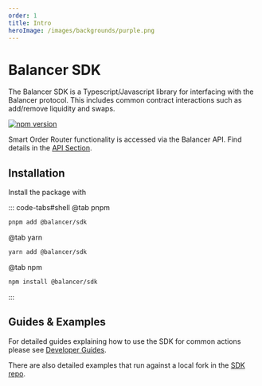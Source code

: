 ```yaml
---
order: 1
title: Intro
heroImage: /images/backgrounds/purple.png
---
```


# Balancer SDK

The Balancer SDK is a Typescript/Javascript library for interfacing with the Balancer protocol. This includes common contract interactions such as add/remove liquidity and swaps.

[![npm version](https://img.shields.io/npm/v/@balancer/sdk/latest.svg)](https://www.npmjs.com/package/@balancer/sdk/v/latest)

Smart Order Router functionality is accessed via the Balancer API. Find details in the [API Section](../../concepts/overview/data-and-analytics/balancer-api.md).


## Installation

Install the package with

::: code-tabs#shell
@tab pnpm

```bash
pnpm add @balancer/sdk
```

@tab yarn

```bash
yarn add @balancer/sdk
```

@tab npm
```bash
npm install @balancer/sdk
```
:::

## Guides & Examples

For detailed guides explaining how to use the SDK for common actions please see [Developer Guides](../../concepts/developer-guides/add-liquidity-to-pool.md).

There are also detailed examples that run against a local fork in the [SDK repo](https://github.com/balancer/b-sdk/tree/main/examples).